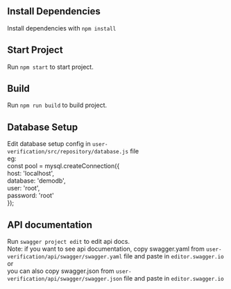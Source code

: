 ## Install Dependencies
Install dependencies with  `npm install`

## Start Project
Run `npm start` to start project.

## Build 
Run `npm run build` to build project.
 

## Database Setup
Edit database setup config in `user-verification/src/repository/database.js` file
<br/>
eg:
<br/>
const pool = mysql.createConnection({
    <br/>
    host: 'localhost',
    <br/>
    database: 'demodb',
    <br/>
    user: 'root',
    <br/>
    password: 'root'
    <br/>
});



##  API documentation
Run `swagger project edit` to edit api docs.
<br/>
Note:
if you want to see api documentation, copy swagger.yaml from `user-verification/api/swagger/swagger.yaml` file and paste in `editor.swagger.io` 
<br/> 
or
<br/>
you can also copy swagger.json from `user-verification/api/swagger/swagger.json` file and paste in `editor.swagger.io`
